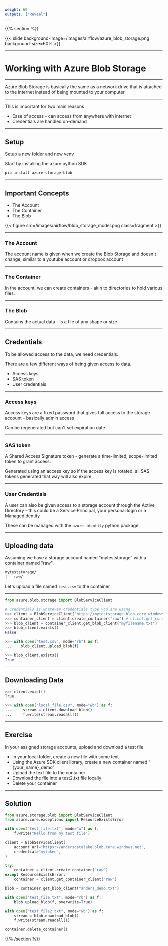 ```yaml
---
weight: 60
outputs: ["Reveal"]
---
```


{{% section %}}

{{< slide background-image=/images/airflow/azure_blob_storage.png background-size=60% >}}

---

# Working with Azure Blob Storage

---

Azure Blob Storage is basically the same as a network drive that is attached to the internet instead of being mounted to your
computer

---

This is important for two main reasons

- Ease of access - can access from anywhere with internet
- Credentials are handled on-demand

---

## Setup

Setup a new folder and new venv

Start by installing the azure python SDK

```bash
pip install azure-storage-blob
```

---

## Important Concepts

- The Account
- The Container
- The Blob

{{< figure src=/images/airflow/blob_storage_model.png class=fragment >}}

---

### The Account

The account name is given when we create the Blob Storage and doesn't change, similar to a youtube account or dropbox account

---

### The Container

In the account, we can create containers - akin to directories to hold various files.

---

### The Blob

Contains the actual data - is a file of any shape or size

---

## Credentials

To be allowed access to the data, we need credentials.

There are a few different ways of being given access to data.

- Access keys
- SAS token
- User credentials

---

### Access keys

Access keys are a fixed password that gives full access to the storage account - basically admin access

Can be regenerated but can't set expiration date

---

### SAS token

A Shared Access Signature token - generate a time-limited, scope-limited token to grant access.

Generated using an access key so if the access key is rotated, all SAS tokens generated that way will also expire

---

### User Credentials

A user can also be given access to a storage account through the Active Directory - this could be a Service Principal, your personal login or a ManagedIdentity

These can be managed with the `azure-identity` python package

---

## Uploading data

Assuming we have a storage account named "myteststorage" with a container named "raw".

```bash
myteststorage/
|-- raw/
```

Let's upload a file named `test.csv` to the container

---

```python
from azure.blob.storage import BlobServiceClient

# Credentials is whatever credentials type you are using
>>> client = BlobServiceClient("https://myteststorage.blob.core.windows.net", credential="mytoken")
>>> container_client = client.create_container("raw") # client.get_container("raw")
>>> blob_client = container_client.get_blob_client("myfilename.txt")
>>> blob_client.exists()
False

>>> with open("test.csv", mode="rb") as f:
...    blob_client.upload_blob(f)

>>> blob_client.exists()
True
```

---

## Downloading Data

```python
>>> client.exist()
True

>>> with open("local_file.csv", mode="wb") as f:
...     stream = client.download_blob()
...     f.write(stream.readall())

```

---

## Exercise

In your assigned storage accounts, upload and download a test file

- In your local folder, create a new file with some text
- Using the Azure SDK client library, create a new container named "{your_name}_demo"
- Upload the text file to the container
- Download the file into a test2.txt file locally
- Delete your container

---

## Solution

```python
from azure.storage.blob import BlobServiceClient
from azure.core.exceptions import ResourceExistsError

with open("test_file.txt", mode="w") as f:
    f.write("Hello from my test file")

client = BlobServiceClient(
    account_url="https://andersdatalake.blob.core.windows.net",
    credential="mytoken",
)

try:
    container = client.create_container("raw")
except ResourceExistsError:
    container = client.get_container_client("raw")

blob = container.get_blob_client("anders_demo.txt")

with open("test_file.txt", mode="rb") as f:
    blob.upload_blob(f, overwrite=True)

with open("test_file2.txt", mode="wb") as f:
    stream = blob.download_blob()
    f.write(stream.readall())

container.delete_container()
```

{{% /section %}}